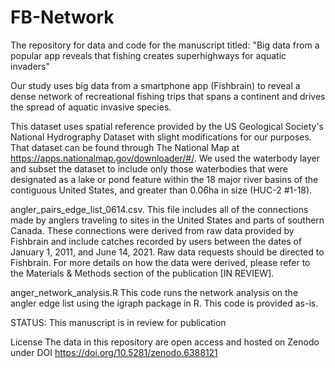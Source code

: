 # FB-Network
The repository for data and code for the manuscript titled:
"Big data from a popular app reveals that fishing creates superhighways for aquatic invaders"

Our study uses big data from a smartphone app (Fishbrain) to reveal a dense network of recreational fishing trips that spans a continent and drives the spread of aquatic invasive species.

This dataset uses spatial reference provided by the US Geological Society's National Hydrography Dataset with slight modifications for our purposes. That dataset can be found through The National Map at https://apps.nationalmap.gov/downloader/#/. We used the waterbody layer and subset the dataset to include only those waterbodies that were designated as a lake or pond feature within the 18 major river basins of the contiguous United States, and greater than 0.06ha in size (HUC-2 #1-18).

angler_pairs_edge_list_0614.csv. This file includes all of the connections made by anglers traveling to sites in the United States and parts of southern Canada. These connections were derived from raw data provided by Fishbrain and include catches recorded by users between the dates of January 1, 2011, and June 14, 2021. Raw data requests should be directed to Fishbrain. For more details on how the data were derived, please refer to the Materials & Methods section of the publication [IN REVIEW].

anger_network_analysis.R This code runs the network analysis on the angler edge list using the igraph package in R. This code is provided as-is.

STATUS:
This manuscript is in review for publication

License
The data in this repository are open access and hosted on Zenodo under DOI https://doi.org/10.5281/zenodo.6388121
